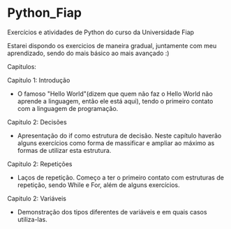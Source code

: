 # Python_Fiap
Exercícios e atividades de Python do curso da Universidade Fiap

Estarei dispondo os exercicios de maneira gradual, juntamente com meu aprendizado, sendo do mais básico ao mais avançado :)

Capitulos:

Capitulo 1: Introdução

- O famoso "Hello World"(dizem que quem não faz o Hello World não aprende a linguagem, então ele está aqui), tendo o primeiro contato com a linguagem de programação.

Capitulo 2: Decisões

- Apresentação do if como estrutura de decisão. Neste capítulo haverão alguns exercícios como forma de massificar e ampliar ao máximo as formas de utilizar esta estrutura.

Capitulo 2: Repetições

- Laços de repetição. Começo a ter o primeiro contato com estruturas de repetição, sendo While e For, além de alguns exercícios.

Capitulo 2: Variáveis

- Demonstração dos tipos diferentes de variáveis e em quais casos utiliza-las.

